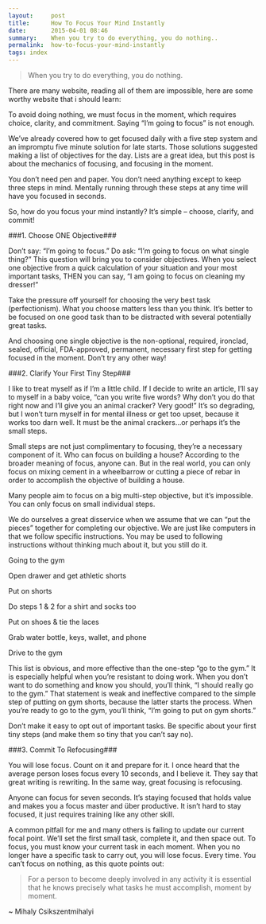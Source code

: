 ```yaml
---
layout:     post
title:      How To Focus Your Mind Instantly
date:       2015-04-01 08:46
summary:    When you try to do everything, you do nothing..
permalink:	how-to-focus-your-mind-instantly
tags: index
---
```


> When you try to do everything, you do nothing.

There are many website, reading all of them are impossible, here are some worthy website  that i should learn:

To avoid doing nothing, we must focus in the moment, which requires choice, clarity, and commitment. Saying “I’m going to focus” is not enough.

We’ve already covered how to get focused daily with a five step system and an impromptu five minute solution for late starts. Those solutions suggested making a list of objectives for the day. Lists are a great idea, but this post is about the mechanics of focusing, and focusing in the moment.

You don’t need pen and paper. You don’t need anything except to keep three steps in mind. Mentally running through these steps at any time will have you focused in seconds.  

So, how do you focus your mind instantly? It’s simple – choose, clarify, and commit!

###1. Choose ONE Objective###

Don’t say: “I’m going to focus.”
Do ask: “I’m going to focus on what single thing?”
This question will bring you to consider objectives. When you select one objective from a quick calculation of your situation and your most important tasks, THEN you can say, “I am going to focus on cleaning my dresser!”

Take the pressure off yourself for choosing the very best task (perfectionism). What you choose matters less than you think. It’s better to be focused on one good task than to be distracted with several potentially great tasks. 

And choosing one single objective is the non-optional, required, ironclad, sealed, official, FDA-approved, permanent, necessary first step for getting focused in the moment. Don’t try any other way!

###2. Clarify Your First Tiny Step###

I like to treat myself as if I’m a little child. If I decide to write an article, I’ll say to myself in a baby voice, “can you write five words? Why don’t you do that right now and I’ll give you an animal cracker? Very good!” It’s so degrading, but I won’t turn myself in for mental illness or get too upset, because it works too darn well. It must be the animal crackers…or perhaps it’s the small steps.

Small steps are not just complimentary to focusing, they’re a necessary component of it. Who can focus on building a house? According to the broader meaning of focus, anyone can. But in the real world, you can only focus on mixing cement in a wheelbarrow or cutting a piece of rebar in order to accomplish the objective of building a house.

Many people aim to focus on a big multi-step objective, but it’s impossible. You can only focus on small individual steps.

We do ourselves a great disservice when we assume that we can “put the pieces” together for completing our objective. We are just like computers in that we follow specific instructions. You may be used to following instructions without thinking much about it, but you still do it.

Going to the gym

Open drawer and get athletic shorts

Put on shorts

Do steps 1 & 2 for a shirt and socks too

Put on shoes & tie the laces

Grab water bottle, keys, wallet, and phone

Drive to the gym

This list is obvious, and more effective than the one-step “go to the gym.” It is especially helpful when you’re resistant to doing work. When you don’t want to do something and know you should, you’ll think, “I should really go to the gym.” That statement is weak and ineffective compared to the simple step of putting on gym shorts, because the latter starts the process. When you’re ready to go to the gym, you’ll think, “I’m going to put on gym shorts.”

Don’t make it easy to opt out of important tasks. Be specific about your first tiny steps (and make them so tiny that you can’t say no).

###3. Commit To Refocusing###

You will lose focus. Count on it and prepare for it. I once heard that the average person loses focus every 10 seconds, and I believe it. They say that great writing is rewriting. In the same way, great focusing is refocusing. 

Anyone can focus for seven seconds. It’s staying focused that holds value and makes you a focus master and über productive. It isn’t hard to stay focused, it just requires training like any other skill.

A common pitfall for me and many others is failing to update our current focal point. We’ll set the first small task, complete it, and then space out. To focus, you must know your current task in each moment. When you no longer have a specific task to carry out, you will lose focus. Every time. You can’t focus on nothing, as this quote points out:

> For a person to become deeply involved in any activity it is essential that he knows precisely what tasks he must accomplish, moment by moment.

~ Mihaly Csikszentmihalyi